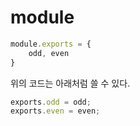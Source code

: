 # module



```js
module.exports = {
    odd, even
}
```

위의 코드는 아래처럼 쓸 수 있다. 



```javascript
exports.odd = odd;
exports.even = even;
```

